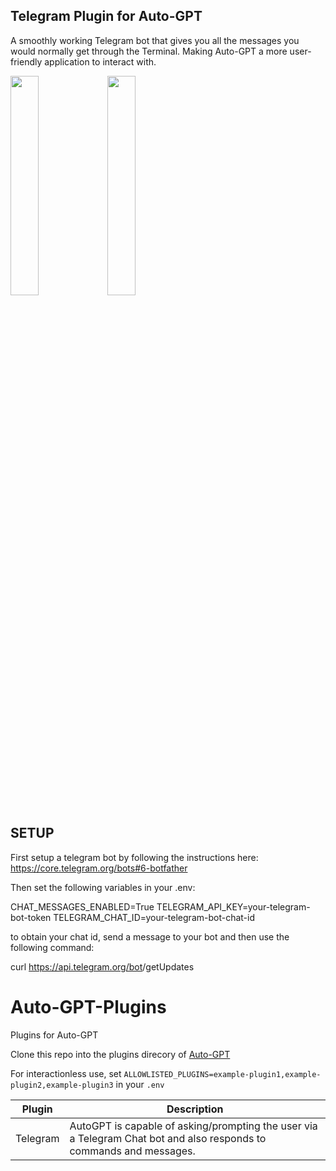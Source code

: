 ## Telegram Plugin for Auto-GPT

A smoothly working Telegram bot that gives you all the messages you would normally get through the Terminal.
Making Auto-GPT a more user-friendly application to interact with.


<img src="https://user-images.githubusercontent.com/11997278/233675629-fb582ab6-f89f-4837-82c4-c21744427266.png" width="30%" height="30%"> <img src="https://user-images.githubusercontent.com/11997278/233675683-eea9dd74-1c5e-436a-b745-95dff17c4951.png" width="30%" height="30%">


## SETUP
First setup a telegram bot by following the instructions here: https://core.telegram.org/bots#6-botfather

Then set the following variables in your .env:

CHAT_MESSAGES_ENABLED=True
TELEGRAM_API_KEY=your-telegram-bot-token
TELEGRAM_CHAT_ID=your-telegram-bot-chat-id

to obtain your chat id, send a message to your bot and then use the following command:

curl https://api.telegram.org/bot<your-telegram-bot-token>/getUpdates



# Auto-GPT-Plugins

Plugins for Auto-GPT

Clone this repo into the plugins direcory of [Auto-GPT](https://github.dev/Significant-Gravitas/Auto-GPT)

For interactionless use, set `ALLOWLISTED_PLUGINS=example-plugin1,example-plugin2,example-plugin3` in your `.env`

| Plugin   | Description                                                                                                         |
|----------|---------------------------------------------------------------------------------------------------------------------|
| Telegram | AutoGPT is capable of asking/prompting the user via a Telegram Chat bot and also responds to commands and messages. |

